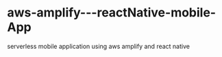 # aws-amplify---reactNative-mobile-App
serverless mobile application using aws amplify and react native
